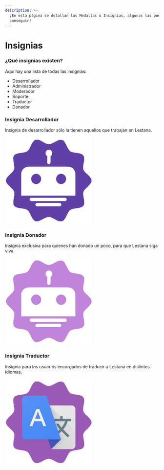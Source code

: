 ```yaml
---
description: >-
  ¡En esta página se detallan las Medallas o Insignias, algunas las puedes
  conseguir!
---
```


# Insignias

### ¿Qué insignias existen?

Aquí hay una lista de todas las insignias:

* Desarrollador
* Administrador
* Moderador
* Soporte
* Traductor
* Donador

### Insignia Desarrollador

Insignia de desarrollador sólo la tienen aquellos que trabajan en Lestana.

![](.gitbook/assets/badge-developers.png)

### Insignia Donador

Insignia exclusiva para quienes han donado un poco, para que Lestana siga viva.

![](.gitbook/assets/badge-donator.png)

### Insignia Traductor

Insignia para los usuarios encargados de traducir a Lestana en distintos idiomas.

![](.gitbook/assets/badged-translator.png)

